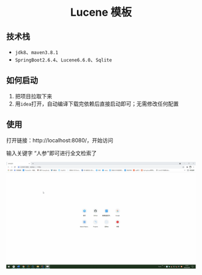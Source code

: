 <h1 align="center">Lucene 模板</h1>

## 技术栈

* `jdk8`、`maven3.8.1`
* `SpringBoot2.6.4`、`Lucene6.6.0`、`Sqlite`

## 如何启动

1. 把项目拉取下来
2. 用`idea`打开，自动编译下载完依赖后直接启动即可；无需修改任何配置

## 使用

打开链接：http://localhost:8080/，开始访问

输入关键字 “人参”即可进行全文检索了

![Lucene](https://raw.githubusercontent.com/isIvanTsui/img/master/Lucene.gif)
